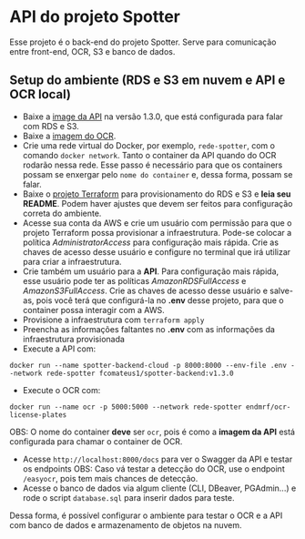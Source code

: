 
# API do projeto Spotter

Esse projeto é o back-end do projeto Spotter. Serve para comunicação entre front-end, OCR, S3 e banco de dados.

## Setup do ambiente (RDS e S3 em nuvem e API e OCR local)

- Baixe a [image da API](https://hub.docker.com/r/fcomateus1/spotter-backend) na versão 1.3.0, que está configurada para falar com RDS e S3.
- Baixe a [imagem do OCR](https://hub.docker.com/r/endmrf/ocr-license-plates).
- Crie uma rede virtual do Docker, por exemplo, `rede-spotter`, com o comando `docker network`. Tanto o container da API quando do OCR rodarão nessa rede. Esse passo é necessário para que os containers possam se enxergar pelo `nome do container` e, dessa forma, possam se falar.
- Baixe o [projeto Terraform](https://github.com/fco-mateus/spotter-infra) para provisionamento do RDS e S3 e **leia seu README**. Podem haver ajustes que devem ser feitos para configuração correta do ambiente.
- Acesse sua conta da AWS e crie um usuário com permissão para que o projeto Terraform possa provisionar a infraestrutura. Pode-se colocar a política _AdministratorAccess_ para configuração mais rápida. Crie as chaves de acesso desse usuário e configure no terminal que irá utilizar para criar a infraestrutura.
- Crie também um usuário para a **API**. Para configuração mais rápida, esse usuário pode ter as políticas _AmazonRDSFullAccess_ e _AmazonS3FullAccess_. Crie as chaves de acesso desse usuário e salve-as, pois você terá que configurá-la no **.env** desse projeto, para que o container possa interagir com a AWS.
- Provisione a infraestrutura com `terraform apply`
- Preencha as informações faltantes no **.env** com as informações da infraestrutura provisionada
- Execute a API com:
```
docker run --name spotter-backend-cloud -p 8000:8000 --env-file .env --network rede-spotter fcomateus1/spotter-backend:v1.3.0
```
- Execute o OCR com:
```
docker run --name ocr -p 5000:5000 --network rede-spotter endmrf/ocr-license-plates
```
OBS: O nome do container **deve** ser `ocr`, pois é como a **imagem da API** está configurada para chamar o container de OCR.
- Acesse `http://localhost:8000/docs` para ver o Swagger da API e testar os endpoints
OBS: Caso vá testar a detecção do OCR, use o endpoint `/easyocr`, pois tem mais chances de detecção.
- Acesse o banco de dados via algum cliente (CLI, DBeaver, PGAdmin...) e rode o script `database.sql` para inserir dados para teste.

Dessa forma, é possível configurar o ambiente para testar o OCR e a API com banco de dados e armazenamento de objetos na nuvem.
